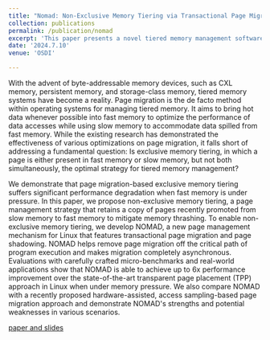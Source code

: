```yaml
---
title: "Nomad: Non-Exclusive Memory Tiering via Transactional Page Migration"
collection: publications
permalink: /publication/nomad
excerpt: 'This paper presents a novel tiered memory management software system based on emerging CXL memory. [paper and slides](https://www.usenix.org/conference/osdi24/presentation/xiang)'
date: '2024.7.10'
venue: 'OSDI'

---
```


With the advent of byte-addressable memory devices, such as CXL memory, persistent memory, and storage-class memory, tiered memory systems have become a reality. Page migration is the de facto method within operating systems for managing tiered memory. It aims to bring hot data whenever possible into fast memory to optimize the performance of data accesses while using slow memory to accommodate data spilled from fast memory. While the existing research has demonstrated the effectiveness of various optimizations on page migration, it falls short of addressing a fundamental question: Is exclusive memory tiering, in which a page is either present in fast memory or slow memory, but not both simultaneously, the optimal strategy for tiered memory management?

We demonstrate that page migration-based exclusive memory tiering suffers significant performance degradation when fast memory is under pressure. In this paper, we propose non-exclusive memory tiering, a page management strategy that retains a copy of pages recently promoted from slow memory to fast memory to mitigate memory thrashing. To enable non-exclusive memory tiering, we develop NOMAD, a new page management mechanism for Linux that features transactional page migration and page shadowing. NOMAD helps remove page migration off the critical path of program execution and makes migration completely asynchronous. Evaluations with carefully crafted micro-benchmarks and real-world applications show that NOMAD is able to achieve up to 6x performance improvement over the state-of-the-art transparent page placement (TPP) approach in Linux when under memory pressure. We also compare NOMAD with a recently proposed hardware-assisted, access sampling-based page migration approach and demonstrate NOMAD's strengths and potential weaknesses in various scenarios.

[paper and slides](https://www.usenix.org/conference/osdi24/presentation/xiang)